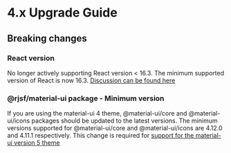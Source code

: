 # 4.x Upgrade Guide

## Breaking changes

### React version

No longer actively supporting React version < 16.3. The minimum supported version of React is now 16.3. [Discussion can be found here](https://github.com/rjsf-team/react-jsonschema-form/pull/2605#discussion_r792685354)

### @rjsf/material-ui package - Minimum version

If you are using the material-ui 4 theme, @material-ui/core and @material-ui/icons packages should be updated to the latest versions. The minimum versions supported for @material-ui/core and @material-ui/icons are 4.12.0 and 4.11.1 respectively. This change is required for [support for the material-ui version 5 theme](https://github.com/rjsf-team/react-jsonschema-form/tree/master/packages/material-ui)